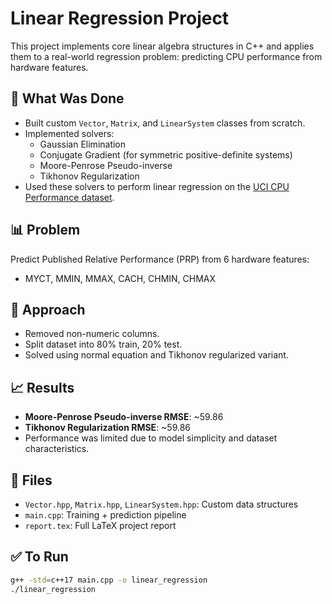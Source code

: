 # Linear Regression Project

This project implements core linear algebra structures in C++ and applies them to a real-world regression problem: predicting CPU performance from hardware features.

## 🔧 What Was Done
- Built custom `Vector`, `Matrix`, and `LinearSystem` classes from scratch.
- Implemented solvers:
  - Gaussian Elimination
  - Conjugate Gradient (for symmetric positive-definite systems)
  - Moore-Penrose Pseudo-inverse
  - Tikhonov Regularization
- Used these solvers to perform linear regression on the [UCI CPU Performance dataset](https://archive.ics.uci.edu/ml/datasets/Computer+Hardware).

## 📊 Problem
Predict Published Relative Performance (PRP) from 6 hardware features:
- MYCT, MMIN, MMAX, CACH, CHMIN, CHMAX

## 🧠 Approach
- Removed non-numeric columns.
- Split dataset into 80% train, 20% test.
- Solved using normal equation and Tikhonov regularized variant.

## 📈 Results
- **Moore-Penrose Pseudo-inverse RMSE**: ~59.86
- **Tikhonov Regularization RMSE**: ~59.86
- Performance was limited due to model simplicity and dataset characteristics.

## 📁 Files
- `Vector.hpp`, `Matrix.hpp`, `LinearSystem.hpp`: Custom data structures
- `main.cpp`: Training + prediction pipeline
- `report.tex`: Full LaTeX project report

## ✅ To Run
```bash
g++ -std=c++17 main.cpp -o linear_regression
./linear_regression
